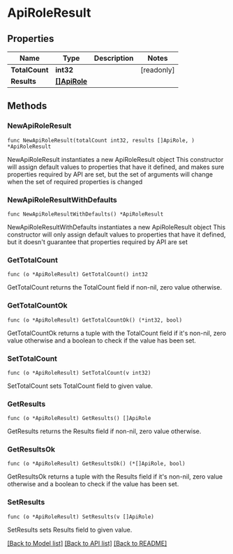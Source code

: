 # ApiRoleResult

## Properties

Name | Type | Description | Notes
------------ | ------------- | ------------- | -------------
**TotalCount** | **int32** |  | [readonly] 
**Results** | [**[]ApiRole**](ApiRole.md) |  | 

## Methods

### NewApiRoleResult

`func NewApiRoleResult(totalCount int32, results []ApiRole, ) *ApiRoleResult`

NewApiRoleResult instantiates a new ApiRoleResult object
This constructor will assign default values to properties that have it defined,
and makes sure properties required by API are set, but the set of arguments
will change when the set of required properties is changed

### NewApiRoleResultWithDefaults

`func NewApiRoleResultWithDefaults() *ApiRoleResult`

NewApiRoleResultWithDefaults instantiates a new ApiRoleResult object
This constructor will only assign default values to properties that have it defined,
but it doesn't guarantee that properties required by API are set

### GetTotalCount

`func (o *ApiRoleResult) GetTotalCount() int32`

GetTotalCount returns the TotalCount field if non-nil, zero value otherwise.

### GetTotalCountOk

`func (o *ApiRoleResult) GetTotalCountOk() (*int32, bool)`

GetTotalCountOk returns a tuple with the TotalCount field if it's non-nil, zero value otherwise
and a boolean to check if the value has been set.

### SetTotalCount

`func (o *ApiRoleResult) SetTotalCount(v int32)`

SetTotalCount sets TotalCount field to given value.


### GetResults

`func (o *ApiRoleResult) GetResults() []ApiRole`

GetResults returns the Results field if non-nil, zero value otherwise.

### GetResultsOk

`func (o *ApiRoleResult) GetResultsOk() (*[]ApiRole, bool)`

GetResultsOk returns a tuple with the Results field if it's non-nil, zero value otherwise
and a boolean to check if the value has been set.

### SetResults

`func (o *ApiRoleResult) SetResults(v []ApiRole)`

SetResults sets Results field to given value.



[[Back to Model list]](../README.md#documentation-for-models) [[Back to API list]](../README.md#documentation-for-api-endpoints) [[Back to README]](../README.md)


